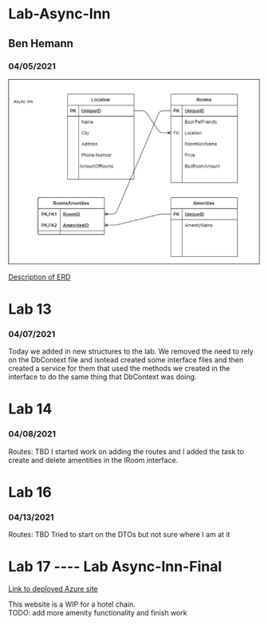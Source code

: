 
# Lab-Async-Inn
## Ben Hemann
### 04/05/2021

![My Groups ERD](Assests/Lab11-ERD.jpg "ERD")


[Description of ERD](Assests/Description.txt "description")


# Lab 13
### 04/07/2021
Today we added in new structures to the lab. We removed the need to rely on the DbContext file and isntead created
some interface files and then created a service for them that used the methods we created in the interface to do the same thing that 
DbContext was doing. 


# Lab 14
### 04/08/2021
Routes: TBD
I started work on adding the routes and I added the task to create and delete amentities in the IRoom interface. 

# Lab 16
### 04/13/2021
Routes: TBD
Tried to start on the DTOs but not sure where I am at it



# Lab 17 ---- Lab Async-Inn-Final

[Link to deployed Azure site](https://async-inn20210412190832.azurewebsites.net/index.html) 

This website is a WIP for a hotel chain.  
TODO: add more amenity functionality and finish work


